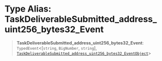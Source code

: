 # Type Alias: TaskDeliverableSubmitted\_address\_uint256\_bytes32\_Event

> **TaskDeliverableSubmitted\_address\_uint256\_bytes32\_Event**: `TypedEvent`\<\[`string`, `BigNumber`, `string`\], [`TaskDeliverableSubmitted_address_uint256_bytes32_EventObject`](../interfaces/TaskDeliverableSubmitted_address_uint256_bytes32_EventObject.md)\>
